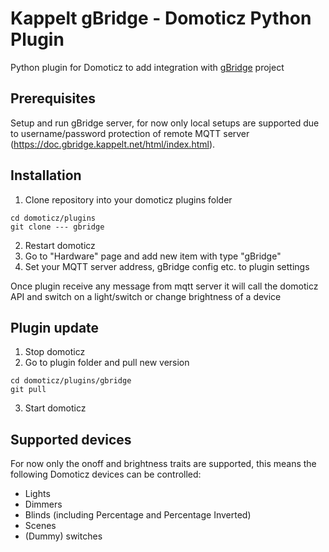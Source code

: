 # Kappelt gBridge - Domoticz Python Plugin
Python plugin for Domoticz to add integration with [gBridge](https://github.com/kservices/gBridge) project

## Prerequisites

Setup and run gBridge server, for now only local setups are supported due to username/password protection of remote MQTT server (https://doc.gbridge.kappelt.net/html/index.html).

## Installation

1. Clone repository into your domoticz plugins folder
```
cd domoticz/plugins
git clone --- gbridge
```
2. Restart domoticz
3. Go to "Hardware" page and add new item with type "gBridge"
4. Set your MQTT server address, gBridge config etc. to plugin settings

Once plugin receive any message from mqtt server it will call the domoticz API and switch on a light/switch or change brightness of a device

## Plugin update

1. Stop domoticz
2. Go to plugin folder and pull new version
```
cd domoticz/plugins/gbridge
git pull
```
3. Start domoticz

## Supported devices

For now only the onoff and brightness traits are supported, this means the following Domoticz devices can be controlled:
- Lights
- Dimmers
- Blinds (including Percentage and Percentage Inverted)
- Scenes
- (Dummy) switches